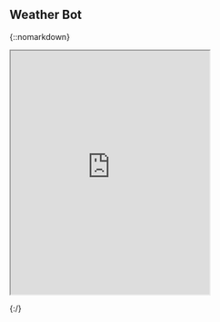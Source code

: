 ## Weather Bot
{::nomarkdown}

<iframe width="350" height="430" allow="microphone;" src="https://console.dialogflow.com/api-client/demo/embedded/Weather-Bot">
</iframe>

{:/}
